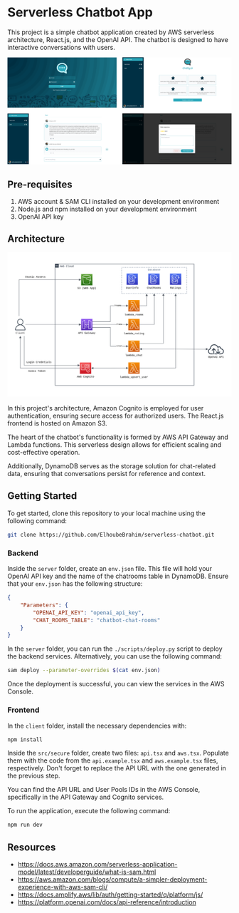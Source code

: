# Serverless Chatbot App

This project is a simple chatbot application created by AWS serverless architecture, React.js, and the OpenAI API. The chatbot is designed to have interactive conversations with users.

![Screenshots](./screenshots.png)


## Pre-requisites

1. AWS account & SAM CLI installed on your development environment
2. Node.js and npm installed on your development environment
3. OpenAI API key

## Architecture

![Architecture](./architecture.png)

In this project's architecture, Amazon Cognito is employed for user authentication, ensuring secure access for authorized users. The React.js frontend is hosted on Amazon S3.

The heart of the chatbot's functionality is formed by AWS API Gateway and Lambda functions. This serverless design allows for efficient scaling and cost-effective operation.

Additionally, DynamoDB serves as the storage solution for chat-related data, ensuring that conversations persist for reference and context.

## Getting Started

To get started, clone this repository to your local machine using the following command:

```bash
git clone https://github.com/ElhoubeBrahim/serverless-chatbot.git
```

### Backend

Inside the `server` folder, create an `env.json` file. This file will hold your OpenAI API key and the name of the chatrooms table in DynamoDB. Ensure that your `env.json` has the following structure:

```json
{
	"Parameters": {
		"OPENAI_API_KEY": "openai_api_key",
		"CHAT_ROOMS_TABLE": "chatbot-chat-rooms"
	}
}
```

In the `server` folder, you can run the `./scripts/deploy.py` script to deploy the backend services. Alternatively, you can use the following command:

```bash
sam deploy --parameter-overrides $(cat env.json)
```

Once the deployment is successful, you can view the services in the AWS Console.

### Frontend

In the `client` folder, install the necessary dependencies with:

```bash
npm install
```

Inside the `src/secure` folder, create two files: `api.tsx` and `aws.tsx`. Populate them with the code from the `api.example.tsx` and `aws.example.tsx` files, respectively. Don't forget to replace the API URL with the one generated in the previous step.

You can find the API URL and User Pools IDs in the AWS Console, specifically in the API Gateway and Cognito services.

To run the application, execute the following command:

```bash
npm run dev
```

## Resources

- https://docs.aws.amazon.com/serverless-application-model/latest/developerguide/what-is-sam.html
- https://aws.amazon.com/blogs/compute/a-simpler-deployment-experience-with-aws-sam-cli/
- https://docs.amplify.aws/lib/auth/getting-started/q/platform/js/
- https://platform.openai.com/docs/api-reference/introduction
